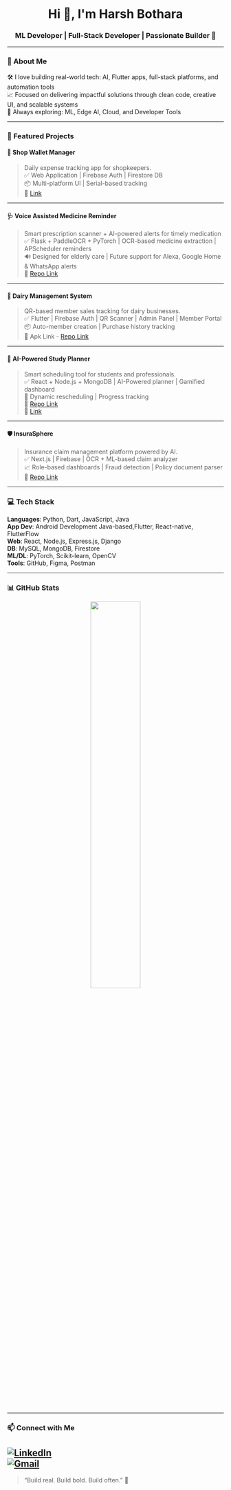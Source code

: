 <h1 align="center">Hi 👋, I'm Harsh Bothara</h1>
<h3 align="center">ML Developer | Full-Stack Developer | Passionate Builder 🚀</h3>


---

### 🧠 About Me
  
🛠️ I love building real-world tech: AI, Flutter apps, full-stack platforms, and automation tools  
📈 Focused on delivering impactful solutions through clean code, creative UI, and scalable systems  
🌱 Always exploring: ML, Edge AI, Cloud, and Developer Tools  

---

### 🚀 Featured Projects

#### 🧾 Shop Wallet Manager  
> Daily expense tracking app for shopkeepers.  
✅ Web Application | Firebase Auth | Firestore DB  
📦 Multi-platform UI | Serial-based tracking   
🔗 [Link](https://shop-wallet-manager.vercel.app/)

---

#### 🩺 Voice Assisted Medicine Reminder  
> Smart prescription scanner + AI-powered alerts for timely medication  
✅ Flask + PaddleOCR + PyTorch | OCR-based medicine extraction | APScheduler reminders  
🔊 Designed for elderly care | Future support for Alexa, Google Home & WhatsApp alerts    
🔗 [Repo Link](https://github.com/HarshBothara24/MediReminder)

---

#### 🐄 Dairy Management System  
> QR-based member sales tracking for dairy businesses.  
✅ Flutter | Firebase Auth | QR Scanner | Admin Panel | Member Portal
📦 Auto-member creation | Purchase history tracking  
🔗 Apk Link - [Repo Link](https://github.com/HarshBothara24/DairyManagementSystem)

---

#### 📅 AI-Powered Study Planner  
> Smart scheduling tool for students and professionals.  
✅ React + Node.js + MongoDB | AI-Powered planner | Gamified dashboard  
🧠 Dynamic rescheduling | Progress tracking     
🔗 [Repo Link](https://github.com/HarshBothara24/AiPowered-StudyPlanner)  
🔗 [Link](https://ai-powered-study-planner-oe4f.vercel.app/)

---

#### 🛡️ InsuraSphere  
> Insurance claim management platform powered by AI.  
✅ Next.js | Firebase | OCR + ML-based claim analyzer  
📈 Role-based dashboards | Fraud detection | Policy document parser    
🔗 [Repo Link](https://github.com/HarshBothara24/InsuraSphere)


---

### 💻 Tech Stack

**Languages**: Python, Dart, JavaScript, Java  
**App Dev**: Android Development Java-based,Flutter, React-native, FlutterFlow  
**Web**: React, Node.js, Express.js, Django  
**DB**: MySQL, MongoDB, Firestore  
**ML/DL**: PyTorch, Scikit-learn, OpenCV  
**Tools**: GitHub, Figma, Postman

---

### 📊 GitHub Stats

<p align="center">
  <img src="https://github-readme-stats.vercel.app/api?username=HarshBothara24&show_icons=true&theme=tokyonight" width="48%">
</p>

---

### 📫 Connect with Me

[![LinkedIn](https://img.shields.io/badge/-LinkedIn-0077B5?style=flat&logo=linkedin&logoColor=white)](https://www.linkedin.com/in/harshbothara24/)  
[![Gmail](https://img.shields.io/badge/-harshbothara24%40gmail.com-D14836?style=flat&logo=gmail&logoColor=white)](mailto:harshbothara24@gmail.com)  
---

> “Build real. Build bold. Build often.” 🚀
